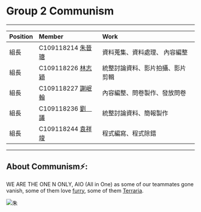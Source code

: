 # Group 2  Communism
***
| Position     | Member             | Work     |
| :----------- | :---------------| :---------- |
| 組長         | C109118214 [朱晉瑭](https://github.com/C109118214) |資料蒐集、資料處理、 內容編整|
| 組長         | C109118226 [林志穎](https://github.com/ZYLinked) |  統整討論資料、影片拍攝、影片剪輯|
| 組長         | C109118227 [謝岷翰](https://github.com/C109118227) |內容編整、問卷製作、發放問卷|
| 組長         | C109118236 [劉　議](https://github.com/C109118236) |統整討論資料、簡報製作|
| 組長         | C109118244 [袁祥竣](https://github.com/C109118244) |程式編寫、程式除錯|
***


<h2> About Communism⚡:</h2>

WE ARE THE ONE N ONLY, AIO (All in One) as some of our teammates gone vanish, some of them love [furry](https://hazbinhotel.fandom.com/wiki/Loona), some of them [Terraria](https://store.steampowered.com/app/105600/Terraria/?l=tchinese).

![朱](https://avatars.githubusercontent.com/u/113969916?s=400&v=4)
